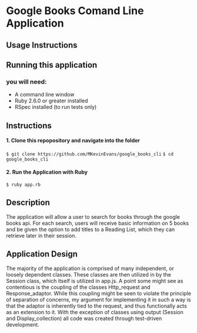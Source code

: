# Google Books Comand Line Application

## Usage Instructions

## Running this application

### you will need:

- A command line window
- Ruby 2.6.0 or greater installed
- RSpec installed (to run tests only)

## Instructions

#### 1. Clone this repopository and navigate into the folder

`$ git clone https://github.com/MKevinEvans/google_books_cli`
`$ cd google_books_cli`

#### 2. Run the Application with Ruby

`$ ruby app.rb`

## Description

The application will allow a user to search for books through the google books api.
For each search, users will receive basic information on 5 books and be given the option to add titles to a Reading List, which they can retrieve later in their session.

## Application Design

The majority of the application is comprised of many independent, or loosely dependent classes. These classes are then utilized in by the Session class, which itself is utilized in app.js.
A point some might see as contentious is the coupling of the classes Http_request and Response_adaptor. While this coupling might be seen to violate the principle of separation of concerns, my argument for implementing it in such a way is that the adaptor is inherently tied to the request, and thus functionally acts as an extension to it.
With the exception of classes using output (Session and Display_collection) all code was created through test-driven development.
